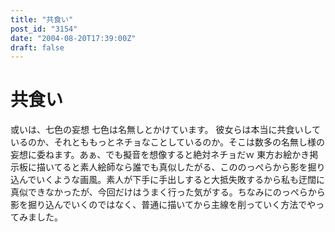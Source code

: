 ```yaml
---
title: "共食い"
post_id: "3154"
date: "2004-08-20T17:39:00Z"
draft: false
---
```


# 共食い

或いは、七色の妄想 七色は名無しとかけています。 彼女らは本当に共食いしているのか、それとももっとネチョなことしているのか。そこは数多の名無し様の妄想に委ねます。あぁ、でも擬音を想像すると絶対ネチョだｗ  東方お絵かき掲示板に描いてると素人絵師なら誰でも真似したがる、こののっぺらから影を掘り込んでいくような画風。素人が下手に手出しすると大抵失敗するから私も迂闊に真似できなかったが、今回だけはうまく行った気がする。ちなみにのっぺらから影を掘り込んでいくのではなく、普通に描いてから主線を削っていく方法でやってみました。
